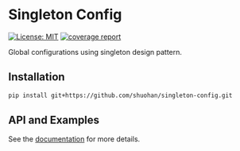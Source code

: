 # Singleton Config

[![License: MIT](https://img.shields.io/badge/License-MIT-yellow.svg)](https://opensource.org/licenses/MIT) [![coverage report](https://gitlab.com/shan-utils/singleton-config/badges/master/coverage.svg)](https://gitlab.com/shan-utils/config/commits/master)

Global configurations using singleton design pattern.

## Installation

```bash
pip install git+https://github.com/shuohan/singleton-config.git
```

## API and Examples

See the [documentation](https://shan-utils.gitlab.io/singleton-config/) for more details.
